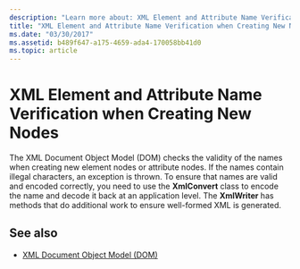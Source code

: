 ```yaml
---
description: "Learn more about: XML Element and Attribute Name Verification when Creating New Nodes"
title: "XML Element and Attribute Name Verification when Creating New Nodes"
ms.date: "03/30/2017"
ms.assetid: b489f647-a175-4659-ada4-170058bb41d0
ms.topic: article
---
```

# XML Element and Attribute Name Verification when Creating New Nodes

The XML Document Object Model (DOM) checks the validity of the names when creating new element nodes or attribute nodes. If the names contain illegal characters, an exception is thrown. To ensure that names are valid and encoded correctly, you need to use the **XmlConvert** class to encode the name and decode it back at an application level. The **XmlWriter** has methods that do additional work to ensure well-formed XML is generated.  
  
## See also

- [XML Document Object Model (DOM)](xml-document-object-model-dom.md)
